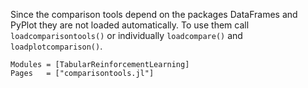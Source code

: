 Since the comparison tools depend on the packages DataFrames and PyPlot
they are not loaded automatically. To use them call `loadcomparisontools()` or
individually `loadcompare()` and `loadplotcomparison()`.

```@autodocs
Modules = [TabularReinforcementLearning]
Pages   = ["comparisontools.jl"]
```

